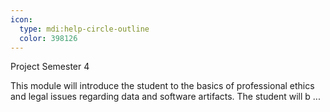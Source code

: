 ```yaml
---
icon:
  type: mdi:help-circle-outline
  color: 398126
---
```

Project Semester 4

This module will introduce the student to the basics of professional ethics and legal issues regarding data and software artifacts. The student will b ... 
